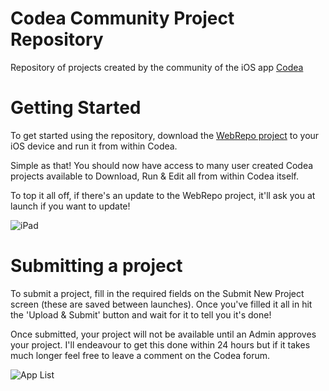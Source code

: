 # Codea Community Project Repository
Repository of projects created by the community of the iOS app [Codea](https://codea.io)

# Getting Started
To get started using the repository, download the [WebRepo project](https://github.com/steppers/codea-community-repo/releases) to your iOS device and run it from within Codea.

Simple as that! You should now have access to many user created Codea projects available to Download, Run & Edit all from within Codea itself.

To top it all off, if there's an update to the WebRepo project, it'll ask you at launch if you want to update!

![iPad](https://github.com/steppers/codea-community-repo/raw/main/screenshots/2.0_iPad_1.PNG)

# Submitting a project
To submit a project, fill in the required fields on the Submit New Project screen (these are saved between launches). Once you've filled it all in hit the 'Upload & Submit' button and wait for it to tell you it's done!

Once submitted, your project will not be available until an Admin approves your project. I'll endeavour to get this done within 24 hours but if it takes much longer feel free to leave a comment on the Codea forum.

![App List](https://github.com/steppers/codea-community-repo/raw/main/screenshots/2.0_iPad_2.PNG)
